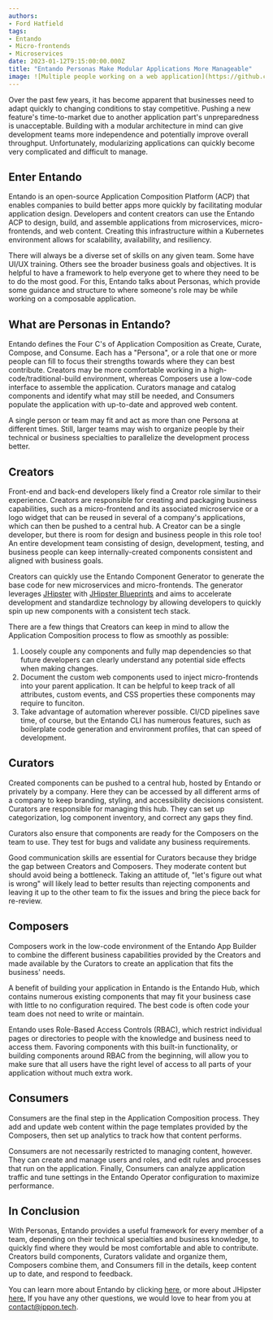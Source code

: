 ```yaml
---
authors:
- Ford Hatfield
tags: 
- Entando
- Micro-frontends
- Microservices
date: 2023-01-12T9:15:00:00.000Z
title: "Entando Personas Make Modular Applications More Manageable"
image: ![Multiple people working on a web application](https://github.com/fuhsaz/blog-usa/blob/master/images/2023/01/entndo_personas_blog_image.jpg)
---
```


Over the past few years, it has become apparent that businesses need to adapt quickly to changing conditions to stay competitive. Pushing a new feature's time-to-market due to another application part's unpreparedness is unacceptable. Building with a modular architecture in mind can give development teams more independence and potentially improve overall throughput. Unfortunately, modularizing applications can quickly become very complicated and difficult to manage.

## Enter Entando
Entando is an open-source Application Composition Platform (ACP) that enables companies to build better apps more quickly by facilitating modular application design. Developers and content creators can use the Entando ACP to design, build, and assemble applications from microservices, micro-frontends, and web content. Creating this infrastructure within a Kubernetes environment allows for scalability, availability, and resiliency.

There will always be a diverse set of skills on any given team. Some have UI/UX training. Others see the broader business goals and objectives. It is helpful to have a framework to help everyone get to where they need to be to do the most good. For this, Entando talks about Personas, which provide some guidance and structure to where someone's role may be while working on a composable application.

## What are Personas in Entando?
Entando defines the Four C's of Application Composition as Create, Curate, Compose, and Consume. Each has a "Persona", or a role that one or more people can fill to focus their strengths towards where they can best contribute. Creators may be more comfortable working in a high-code/traditional-build environment, whereas Composers use a low-code interface to assemble the application. Curators manage and catalog components and identify what may still be needed, and Consumers populate the application with up-to-date and approved web content. 

A single person or team may fit and act as more than one Persona at different times. Still, larger teams may wish to organize people by their technical or business specialties to parallelize the development process better. 

## Creators
Front-end and back-end developers likely find a Creator role similar to their experience. Creators are responsible for creating and packaging business capabilities, such as a micro-frontend and its associated microservice or a logo widget that can be reused in several of a company's applications, which can then be pushed to a central hub. A Creator can be a single developer, but there is room for design and business people in this role too! An entire development team consisting of design, development, testing, and business people can keep internally-created components consistent and aligned with business goals. 

Creators can quickly use the Entando Component Generator to generate the base code for new microservices and micro-frontends. The generator leverages [JHipster](https://www.jhipster.tech/) with [JHipster Blueprints](https://www.jhipster.tech/modules/extending-and-customizing/) and aims to accelerate development and standardize technology by allowing developers to quickly spin up new components with a consistent tech stack.

There are a few things that Creators can keep in mind to allow the Application Composition process to flow as smoothly as possible:
1. Loosely couple any components and fully map dependencies so that future developers can clearly understand any potential side effects when making changes.
2. Document the custom web components used to inject micro-frontends into your parent application. It can be helpful to keep track of all attributes, custom events, and CSS properties these components may require to funciton.
3. Take advantage of automation wherever possible. CI/CD pipelines save time, of course, but the Entando CLI has numerous features, such as boilerplate code generation and environment profiles, that can speed of development. 

## Curators
Created components can be pushed to a central hub, hosted by Entando or privately by a company. Here they can be accessed by all different arms of a company to keep branding, styling, and accessibility decisions consistent. Curators are responsible for managing this hub. They can set up categorization, log component inventory, and correct any gaps they find.

Curators also ensure that components are ready for the Composers on the team to use. They test for bugs and validate any business requirements. 

Good communication skills are essential for Curators because they bridge the gap between Creators and Composers. They moderate content but should avoid being a bottleneck. Taking an attitude of, "let's figure out what is wrong" will likely lead to better results than rejecting components and leaving it up to the other team to fix the issues and bring the piece back for re-review.

## Composers
Composers work in the low-code environment of the Entando App Builder to combine the different business capabilities provided by the Creators and made available by the Curators to create an application that fits the business' needs. 

A benefit of building your application in Entando is the Entando Hub, which contains numerous existing components that may fit your business case with little to no configuration required. The best code is often code your team does not need to write or maintain.

Entando uses Role-Based Access Controls (RBAC), which restrict individual pages or directories  to people with the knowledge and business need to access them. Favoring components with this built-in functionality, or building components around RBAC from the beginning, will allow you to make sure that all users have the right level of access to all parts of your application without much extra work.

## Consumers
Consumers are the final step in the Application Composition process. They add and update web content within the page templates provided by the Composers, then set up analytics to track how that content performs. 

Consumers are not necessarily restricted to managing content, however. They can create and manage users and roles, and edit rules and processes that run on the application. 
Finally, Consumers can analyze application traffic and tune settings in the Entando Operator configuration to maximize performance.

## In Conclusion
With Personas, Entando provides a useful framework for every member of a team, depending on their technical specialties and business knowledge, to quickly find where they would be most comfortable and able to contribute. Creators build components, Curators validate and organize them, Composers combine them, and Consumers fill in the details, keep content up to date, and respond to feedback. 

You can learn more about Entando by clicking [here](https://entando.com/), or more about JHipster [here.](https://www.jhipster.tech/) If you have any other questions, we would love to hear from you at [contact@ippon.tech](mailto:contact@ippon.tech). 

